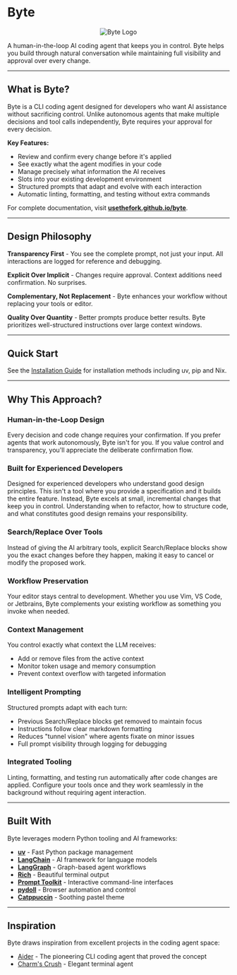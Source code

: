 # Byte

<p align="center"><img alt="Byte Logo" src="https://raw.githubusercontent.com/usethefork/byte/main/docs/images/logo.svg" /></p>

A human-in-the-loop AI coding agent that keeps you in control. Byte helps you build through natural conversation while maintaining full visibility and approval over every change.

---

## What is Byte?

Byte is a CLI coding agent designed for developers who want AI assistance without sacrificing control. Unlike autonomous agents that make multiple decisions and tool calls independently, Byte requires your approval for every decision.

**Key Features:**

- Review and confirm every change before it's applied
- See exactly what the agent modifies in your code
- Manage precisely what information the AI receives
- Slots into your existing development environment
- Structured prompts that adapt and evolve with each interaction
- Automatic linting, formatting, and testing without extra commands

For complete documentation, visit **[usethefork.github.io/byte](https://usethefork.github.io/byte/)**.

---

## Design Philosophy

**Transparency First** - You see the complete prompt, not just your input. All interactions are logged for reference and debugging.

**Explicit Over Implicit** - Changes require approval. Context additions need confirmation. No surprises.

**Complementary, Not Replacement** - Byte enhances your workflow without replacing your tools or editor.

**Quality Over Quantity** - Better prompts produce better results. Byte prioritizes well-structured instructions over large context windows.

---

## Quick Start

See the [Installation Guide](https://usethefork.github.io/byte/getting-started/installation/) for installation methods including uv, pip and Nix.

---

## Why This Approach?

### Human-in-the-Loop Design

Every decision and code change requires your confirmation. If you prefer agents that work autonomously, Byte isn't for you. If you value control and transparency, you'll appreciate the deliberate confirmation flow.

### Built for Experienced Developers

Designed for experienced developers who understand good design principles. This isn't a tool where you provide a specification and it builds the entire feature. Instead, Byte excels at small, incremental changes that keep you in control. Understanding when to refactor, how to structure code, and what constitutes good design remains your responsibility.

### Search/Replace Over Tools

Instead of giving the AI arbitrary tools, explicit Search/Replace blocks show you the exact changes before they happen, making it easy to cancel or modify the proposed work.

### Workflow Preservation

Your editor stays central to development. Whether you use Vim, VS Code, or Jetbrains, Byte complements your existing workflow as something you invoke when needed.

### Context Management

You control exactly what context the LLM receives:

- Add or remove files from the active context
- Monitor token usage and memory consumption
- Prevent context overflow with targeted information

### Intelligent Prompting

Structured prompts adapt with each turn:

- Previous Search/Replace blocks get removed to maintain focus
- Instructions follow clear markdown formatting
- Reduces "tunnel vision" where agents fixate on minor issues
- Full prompt visibility through logging for debugging

### Integrated Tooling

Linting, formatting, and testing run automatically after code changes are applied. Configure your tools once and they work seamlessly in the background without requiring agent interaction.

<!-- ### Controlled MCP Integration

Model Context Protocol (MCP) tools are available but tightly controlled. Manually run tools or restrict which agents can access specific capabilities. -->

---

## Built With

Byte leverages modern Python tooling and AI frameworks:

- **[uv](https://docs.astral.sh/uv/)** - Fast Python package management
- **[LangChain](https://www.langchain.com/)** - AI framework for language models
- **[LangGraph](https://langchain-ai.github.io/langgraph/)** - Graph-based agent workflows
- **[Rich](https://rich.readthedocs.io/)** - Beautiful terminal output
- **[Prompt Toolkit](https://python-prompt-toolkit.readthedocs.io/)** - Interactive command-line interfaces
- **[pydoll](https://pydoll.tech/)** - Browser automation and control
- **[Catppuccin](https://catppuccin.com/)** - Soothing pastel theme

---

## Inspiration

Byte draws inspiration from excellent projects in the coding agent space:

- [Aider](http://aider.chat/) - The pioneering CLI coding agent that proved the concept
- [Charm's Crush](https://github.com/charmbracelet/crush) - Elegant terminal agent
